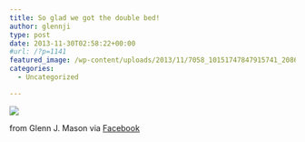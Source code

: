 ```yaml
---
title: So glad we got the double bed!
author: glennji
type: post
date: 2013-11-30T02:58:22+00:00
#url: /?p=1141
featured_image: /wp-content/uploads/2013/11/7058_10151747847915741_208602098_n.jpg
categories:
  - Uncategorized

---
```

<div>
  <img src='/wp-content/uploads/2013/11/7058_10151747847915741_208602098_n.jpg' style='max-width:600px;' /></p> 
  
  <div>
    from Glenn J. Mason via <a href="https://www.facebook.com/photo.php?fbid=10151747847915741&#038;set=a.10150208436675741.313864.551785740&#038;type=1">Facebook</a>
  </div>
</div>
